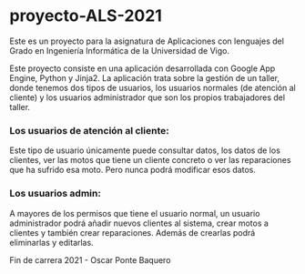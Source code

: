 # proyecto-ALS-2021

Este es un proyecto para la asignatura de Aplicaciones con lenguajes del Grado en Ingeniería Informática de la Universidad de Vigo. 

Este proyecto consiste en una aplicación desarrollada con Google App Engine, Python y Jinja2. La aplicación trata sobre la gestión de un taller, donde tenemos dos tipos de usuarios, los usuarios normales (de atención al cliente) y los usuarios administrador que son los propios trabajadores del taller. 

### Los usuarios de atención al cliente: 
Este tipo de usuario únicamente puede consultar datos, los datos de los clientes, ver las motos que tiene un cliente concreto o ver las reparaciones que ha sufrido esa moto. Pero nunca podrá modificar esos datos.

### Los usuarios admin: 
A mayores de los permisos que tiene el usuario normal, un usuario administrador podrá añadir nuevos clientes al sistema, crear motos a clientes y también crear reparaciones. Además de crearlas podrá eliminarlas y editarlas.

Fin de carrera 2021 - Oscar Ponte Baquero
